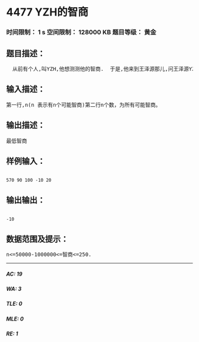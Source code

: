 # 4477 YZH的智商   
### 时间限制： 1 s     空间限制： 128000 KB     题目等级： 黄金  
## 题目描述：  

<pre>
  从前有个人,叫YZH,他想测测他的智商.  于是,他来到王泽源那儿,问王泽源YZH的智商.  但王泽源想整一整YZH.  于是他就在n个可能智商中选出了最低的那个.
</pre>
  
  
## 输入描述：  

<pre>
第一行,n(n 表示有n个可能智商)第二行n个数，为所有可能智商。
</pre>
  
  
## 输出描述：  

<pre>
最低智商
</pre>
  
  
## 样例输入：  

<pre><code>
570 90 100 -10 20
</code></pre>
  
  
## 输出输出：  

<pre><code>
-10
</code></pre>
  
  
## 数据范围及提示：  

<pre>
n<=50000-1000000<=智商<=250.
</pre>
  
  
***  

##### AC: 19  
##### WA: 3  
##### TLE: 0  
##### MLE: 0  
##### RE: 1  
